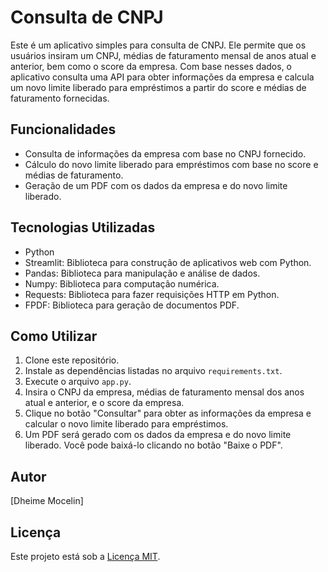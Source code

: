 # Consulta de CNPJ

Este é um aplicativo simples para consulta de CNPJ. Ele permite que os usuários insiram um CNPJ, médias de faturamento mensal de anos atual e anterior, bem como o score da empresa. Com base nesses dados, o aplicativo consulta uma API para obter informações da empresa e calcula um novo limite liberado para empréstimos a partir do score e médias de faturamento fornecidas.

## Funcionalidades

- Consulta de informações da empresa com base no CNPJ fornecido.
- Cálculo do novo limite liberado para empréstimos com base no score e médias de faturamento.
- Geração de um PDF com os dados da empresa e do novo limite liberado.

## Tecnologias Utilizadas

- Python
- Streamlit: Biblioteca para construção de aplicativos web com Python.
- Pandas: Biblioteca para manipulação e análise de dados.
- Numpy: Biblioteca para computação numérica.
- Requests: Biblioteca para fazer requisições HTTP em Python.
- FPDF: Biblioteca para geração de documentos PDF.

## Como Utilizar

1. Clone este repositório.
2. Instale as dependências listadas no arquivo `requirements.txt`.
3. Execute o arquivo `app.py`.
4. Insira o CNPJ da empresa, médias de faturamento mensal dos anos atual e anterior, e o score da empresa.
5. Clique no botão "Consultar" para obter as informações da empresa e calcular o novo limite liberado para empréstimos.
6. Um PDF será gerado com os dados da empresa e do novo limite liberado. Você pode baixá-lo clicando no botão "Baixe o PDF".

## Autor

[Dheime Mocelin]

## Licença

Este projeto está sob a [Licença MIT](LICENSE).
